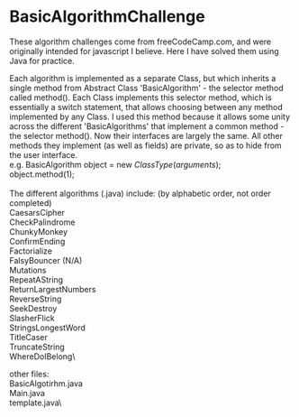# BasicAlgorithmChallenge


These algorithm challenges come from freeCodeCamp.com, and were originally
intended for javascript I believe. Here I have solved them using Java for
practice. 

Each algorithm is implemented as a separate Class, but which inherits a
single method from Abstract Class 'BasicAlgorithm' - the selector method
called method(). Each Class implements this selector method, which is 
essentially a switch statement, that allows choosing between any method 
implemented by any Class. I used this method because it allows some unity 
across the different 'BasicAlgorithms' that implement a common method - 
the selector method(). Now their interfaces are largely the same. 
All other methods they implement (as well as fields) are private, so as to
hide from the user interface. 
\
e.g.
BasicAlgorithm object = new *ClassType*(*arguments*);\
object.method(1);
\
\
The different algorithms (.java) include: 
(by alphabetic order, not order completed)
\
CaesarsCipher\
CheckPalindrome\
ChunkyMonkey\
ConfirmEnding\
Factorialize\
FalsyBouncer (N/A)\
Mutations\
RepeatAString\
ReturnLargestNumbers\
ReverseString\
SeekDestroy\
SlasherFlick\
StringsLongestWord\
TitleCaser\
TruncateString\
WhereDoIBelong\

other files:\
BasicAlgotirhm.java\
Main.java\
template.java\

